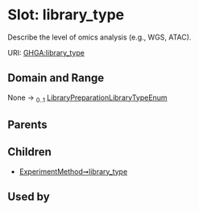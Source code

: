 
# Slot: library_type


Describe the level of omics analysis (e.g., WGS, ATAC).

URI: [GHGA:library_type](https://w3id.org/GHGA/library_type)


## Domain and Range

None &#8594;  <sub>0..1</sub> [LibraryPreparationLibraryTypeEnum](LibraryPreparationLibraryTypeEnum.md)

## Parents


## Children

 *  [ExperimentMethod➞library_type](ExperimentMethod_library_type.md)

## Used by

